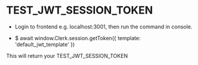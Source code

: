 # TEST_JWT_SESSION_TOKEN

- Login to frontend e.g. localhost:3001, then run the command in console.

- $ await window.Clerk.session.getToken({ template: 'default_jwt_template' })

This will return your TEST_JWT_SESSION_TOKEN


